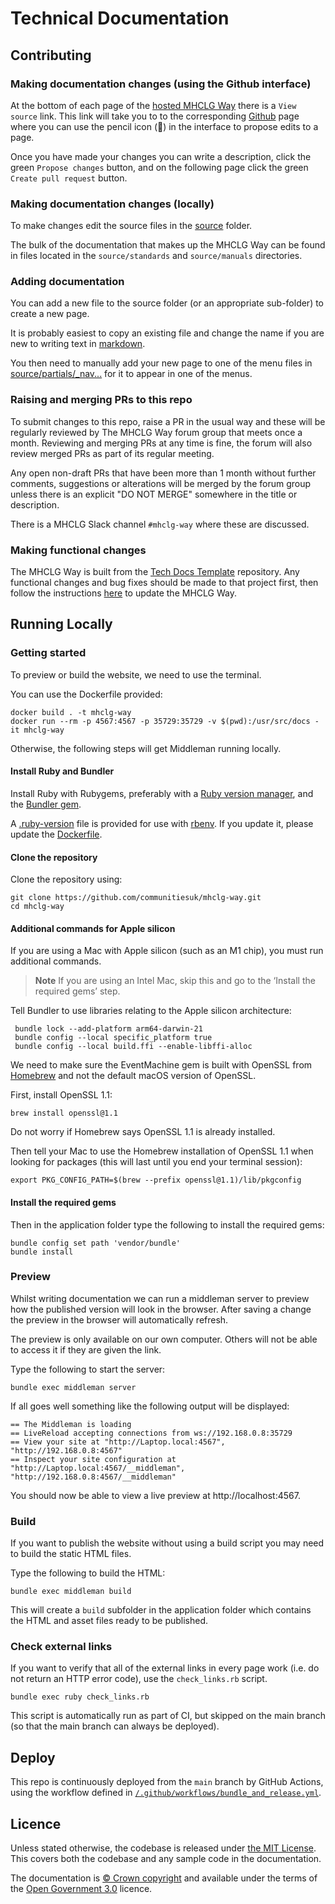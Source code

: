 # Technical Documentation

## Contributing

### Making documentation changes (using the Github interface)

At the bottom of each page of the [hosted MHCLG Way]() there is a `View source` link. This link will take you to to 
the corresponding [Github](https://github.com/communitiesuk/mhclg-way) page where you can use the pencil icon (:pencil:)
in the interface to propose edits to a page.

Once you have made your changes you can write a description, click the green `Propose changes` button, and on the 
following page click the green `Create pull request` button.

### Making documentation changes (locally)

To make changes edit the source files in the [source](source) folder.

The bulk of the documentation that makes up the MHCLG Way can be found in files located in the `source/standards` and 
`source/manuals` directories.

### Adding documentation

You can add a new file to the source folder (or an appropriate sub-folder) to create a new page.

It is probably easiest to copy an existing file and change the name if you are new to writing text in [markdown](https://www.markdownguide.org/).

You then need to manually add your new page to one of the menu files in [source/partials/_nav...](source/partials/_nav...) for it to appear in one of the menus.

### Raising and merging PRs to this repo

To submit changes to this repo, raise a PR in the usual way and these will be regularly reviewed by The MHCLG Way forum 
group that meets once a month.  Reviewing and merging PRs at any time is fine, the forum will also review merged PRs as 
part of its regular meeting.

Any open non-draft PRs that have been more than 1 month without further comments, suggestions or alterations will be 
merged by the forum group unless there is an explicit "DO NOT MERGE" somewhere in the title or description.

There is a MHCLG Slack channel `#mhclg-way` where these are discussed.

### Making functional changes

The MHCLG Way is built from the [Tech Docs Template](https://github.com/alphagov/tech-docs-template)
repository. Any functional changes and bug fixes should be made to that project first, then follow the
instructions [here](https://github.com/alphagov/tech-docs-template#updating-a-project-to-use-the-latest-template)
to update the MHCLG Way.

## Running Locally

### Getting started

To preview or build the website, we need to use the terminal.

You can use the Dockerfile provided:

```
docker build . -t mhclg-way
docker run --rm -p 4567:4567 -p 35729:35729 -v $(pwd):/usr/src/docs -it mhclg-way
```

Otherwise, the following steps will get Middleman running locally.

#### Install Ruby and Bundler

Install Ruby with Rubygems, preferably with a [Ruby version manager][rvm],
and the [Bundler gem][bundler].

A [.ruby-version](./.ruby-version) file is provided for use with [rbenv][].
If you update it, please update the [Dockerfile](./Dockerfile).

#### Clone the repository

Clone the repository using:

```
git clone https://github.com/communitiesuk/mhclg-way.git
cd mhclg-way
```

#### Additional commands for Apple silicon

If you are using a Mac with Apple silicon (such as an M1 chip), you must run additional commands.

> **Note**
> If you are using an Intel Mac, skip this and go to the ‘Install the required gems’ step.

Tell Bundler to use libraries relating to the Apple silicon architecture:

```
 bundle lock --add-platform arm64-darwin-21
 bundle config --local specific_platform true
 bundle config --local build.ffi --enable-libffi-alloc
```

We need to make sure the EventMachine gem is built with OpenSSL from [Homebrew](https://brew.sh/) and not the default macOS version of OpenSSL.

First, install OpenSSL 1.1:

```
brew install openssl@1.1
```

Do not worry if Homebrew says OpenSSL 1.1 is already installed.

Then tell your Mac to use the Homebrew installation of OpenSSL 1.1 when looking for packages (this will last until you end your terminal session):

```
export PKG_CONFIG_PATH=$(brew --prefix openssl@1.1)/lib/pkgconfig
```

#### Install the required gems
Then in the application folder type the following to install the required gems:

```
bundle config set path 'vendor/bundle'
bundle install
```

### Preview

Whilst writing documentation we can run a middleman server to preview how the
published version will look in the browser. After saving a change the preview in
the browser will automatically refresh.

The preview is only available on our own computer. Others will not be able to
access it if they are given the link.

Type the following to start the server:

```
bundle exec middleman server
```

If all goes well something like the following output will be displayed:

```
== The Middleman is loading
== LiveReload accepting connections from ws://192.168.0.8:35729
== View your site at "http://Laptop.local:4567", "http://192.168.0.8:4567"
== Inspect your site configuration at "http://Laptop.local:4567/__middleman", "http://192.168.0.8:4567/__middleman"
```

You should now be able to view a live preview at http://localhost:4567.

### Build

If you want to publish the website without using a build script you may need to
build the static HTML files.

Type the following to build the HTML:

```
bundle exec middleman build
```

This will create a `build` subfolder in the application folder which contains
the HTML and asset files ready to be published.

### Check external links

If you want to verify that all of the external links in every page work (i.e.
do not return an HTTP error code), use the `check_links.rb` script.

```
bundle exec ruby check_links.rb
```

This script is automatically run as part of CI, but skipped on the main branch
(so that the main branch can always be deployed).

## Deploy

This repo is continuously deployed from the `main` branch by GitHub Actions, using the workflow defined in [`/.github/workflows/bundle_and_release.yml`](/.github/workflows/bundle_and_release.yml).

## Licence

Unless stated otherwise, the codebase is released under [the MIT License][mit].
This covers both the codebase and any sample code in the documentation.

The documentation is [© Crown copyright][copyright] and available under the terms
of the [Open Government 3.0][ogl] licence.

[rvm]: https://www.ruby-lang.org/en/documentation/installation/#managers
[rbenv]: https://github.com/rbenv/rbenv
[bundler]: https://bundler.io/
[mit]: LICENCE
[copyright]: https://www.nationalarchives.gov.uk/information-management/re-using-public-sector-information/uk-government-licensing-framework/crown-copyright/
[ogl]: https://www.nationalarchives.gov.uk/doc/open-government-licence/version/3/
